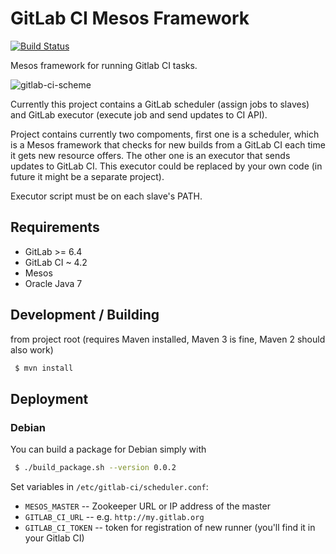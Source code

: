 # GitLab CI Mesos Framework

[![Build Status](https://travis-ci.org/deric/gitlab-ci-mesos.png?branch=master)](https://travis-ci.org/deric/gitlab-ci-mesos)

Mesos framework for running Gitlab CI tasks.

![gitlab-ci-scheme](https://raw.github.com/deric/gitlab-ci-mesos/diagram/diagrams/gitlab-ci.png)

Currently this project contains a GitLab scheduler (assign jobs to slaves) and GitLab executor (execute job and send updates to CI API).

Project contains currently two compoments, first one is a scheduler, which is a Mesos framework that checks for new builds from a GitLab CI each time it gets new resource offers. The other one is an executor that sends updates to GitLab CI. This executor could be replaced by your own code (in future it might be a separate project).

Executor script must be on each slave's PATH.

## Requirements

  * GitLab >= 6.4
  * GitLab CI ~ 4.2
  * Mesos
  * Oracle Java 7

## Development / Building

from project root (requires Maven installed, Maven 3 is fine, Maven 2 should also work)

```bash
 $ mvn install
```

## Deployment

### Debian

You can build a package for Debian simply with

```bash
 $ ./build_package.sh --version 0.0.2
```

Set variables in `/etc/gitlab-ci/scheduler.conf`:

  * `MESOS_MASTER` -- Zookeeper URL or IP address of the master
  * `GITLAB_CI_URL` -- e.g. `http://my.gitlab.org`
  * `GITLAB_CI_TOKEN` -- token for registration of new runner (you'll find it in your Gitlab CI)




